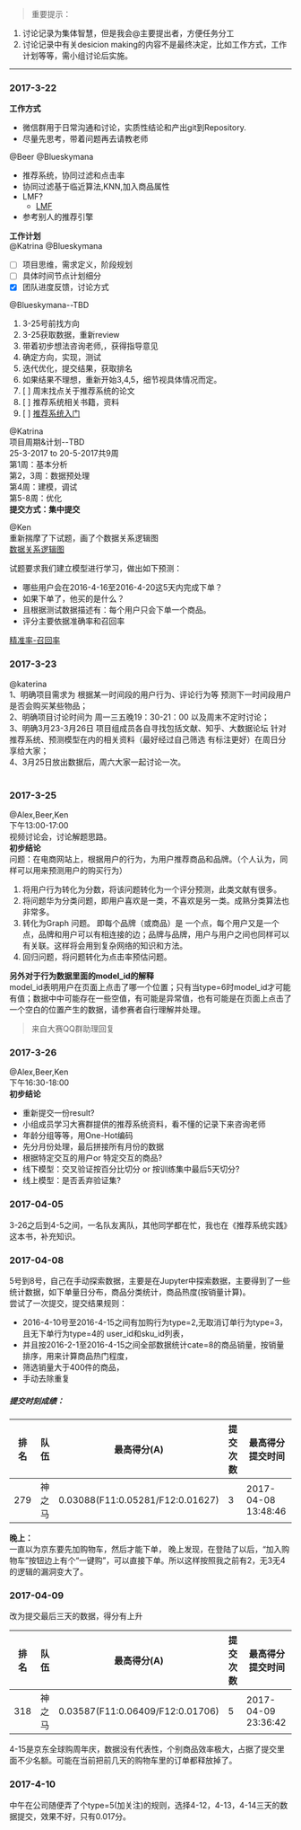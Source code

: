 > 重要提示：  
1. 讨论记录为集体智慧，但是我会@主要提出者，方便任务分工  
2. 讨论记录中有关desicion making的内容不是最终决定，比如工作方式，工作计划等等，需小组讨论后实施。  
---

### 2017-3-22  
**工作方式**  
- 微信群用于日常沟通和讨论，实质性结论和产出git到Repository.  
- 尽量先思考，带着问题再去请教老师  

@Beer @Blueskymana  
- 推荐系统，协同过滤和点击率  
- 协同过滤基于临近算法,KNN,加入商品属性   
- LMF?  
  - [LMF](http://m.2cto.com/kf/201607/529672.html)  
- 参考别人的推荐引擎  

**工作计划**      
@Katrina  @Blueskymana  
- [ ] 项目思维，需求定义，阶段规划  
- [ ] 具体时间节点计划细分  
- [x] 团队进度反馈，讨论方式  

@Blueskymana--TBD  
1. 3-25号前找方向   
2. 3-25获取数据，重新review   
3. 带着初步想法咨询老师,，获得指导意见   
4. 确定方向，实现，测试   
5. 迭代优化，提交结果，获取排名    
6. 如果结果不理想，重新开始3,4,5，细节视具体情况而定。  
7. [ ] 周末找点关于推荐系统的论文
8. [ ] 推荐系统相关书籍，资料
9. [ ] [推荐系统入门](http://www.cnblogs.com/v-July-v/archive/2012/01/07/2316405.html)  

@Katrina     
项目周期&计划--TBD  
25-3-2017 to 20-5-2017共9周     
第1周：基本分析  
第2，3周：数据预处理   
第4周：建模，调试  
第5-8周：优化  
**提交方式：集中提交**

@Ken  
重新揣摩了下试题，画了个数据关系逻辑图<br>
[数据关系逻辑图](https://github.com/a-panda-rar/HPU-PIP/blob/master/Resources/%E6%95%B0%E6%8D%AE%E9%9B%86%E5%85%B3%E7%B3%BB%E5%9B%BE.png)<br>

试题要求我们建立模型进行学习，做出如下预测：<br>
- 哪些用户会在2016-4-16至2016-4-20这5天内完成下单？<br>
- 如果下单了，他买的是什么？<br>
- 且根据测试数据描述有：每个用户只会下单一个商品。<br>
- 评分主要依据准确率和召回率<br>

[精准率-召回率](https://www.zhihu.com/question/19645541)<br>

### 2017-3-23
@katerina</br>
1、明确项目需求为 根据某一时间段的用户行为、评论行为等 预测下一时间段用户是否会购买某些物品；</br>
2、明确项目讨论时间为 周一三五晚19：30-21：00 以及周末不定时讨论；</br>
3、明确3月23-3月26日 项目组成员各自寻找包括文献、知乎、大数据论坛 针对推荐系统、预测模型在内的相关资料（最好经过自己筛选 有标注更好）在周日分享给大家；</br>
4、3月25日放出数据后，周六大家一起讨论一次。</br>
</br>

### 2017-3-25<br>
@Alex,Beer,Ken<br>
下午13:00-17:00<br>
视频讨论会，讨论解题思路。<br>
**初步结论**<br>
问题：在电商网站上，根据用户的行为，为用户推荐商品和品牌。（个人认为，同样可以用来预测用户的购买行为）<br>

1. 将用户行为转化为分数，将该问题转化为一个评分预测，此类文献有很多。
2. 将问题华为分类问题，即用户喜欢是一类，不喜欢是另一类。成熟分类算法也非常多。
3. 转化为Graph 问题。 即每个品牌（或商品）是 一个点，每个用户又是一个点，品牌和用户可以有相连接的边；品牌与品牌，用户与用户之间也同样可以有关联。这样将会用到复杂网络的知识和方法。
4. 回归问题，将问题转化为点击率预估问题。

**另外对于行为数据里面的model_id的解释**<br>
model_id表明用户在页面上点击了哪一个位置；只有当type=6时model_id才可能有值；数据中中可能存在一些空值，有可能是异常值，也有可能是在页面上点击了一个空白的位置产生的数据，请参赛者自行理解并处理。<br>
> 来自大赛QQ群助理回复<br>

### 2017-3-26<br>
@Alex,Beer,Ken<br>
下午16:30-18:00<br>
**初步结论**<br>
- 重新提交一份result?<br>
- 小组成员学习大赛群提供的推荐系统资料，看不懂的记录下来咨询老师<br>
- 年龄分组等等，用One-Hot编码<br>
- 先分月份处理，最后拼接所有月份的数据<br>
- 根据特定交互的用户or 特定交互的商品?<br>
- 线下模型：交叉验证按百分比切分 or 按训练集中最后5天切分?  
- 线上模型：是否丢弃验证集?

### 2017-04-05<br>
3-26之后到4-5之间，一名队友离队，其他同学都在忙，我也在《推荐系统实践》这本书，补充知识。<br>
### 2017-04-08<br>
5号到8号，自己在手动探索数据，主要是在Jupyter中探索数据，主要得到了一些统计数据，如下单量日分布，商品分类统计，商品热度(按销量计算)。<br>
尝试了一次提交，提交结果规则：
- 2016-4-10号至2016-4-15之间有加购行为type=2,无取消订单行为type=3，且无下单行为type=4的 user_id和sku_id列表，
- 并且按2016-2-1至2016-4-15之间全部数据统计cate=8的商品销量，按销量排序，用来计算商品热门程度，
- 筛选销量大于400件的商品，
- 手动去除重复
##### 提交时刻成绩：<br>
排名|队伍|最高得分(A)|提交次数|最高得分提交时间|
-|-|-|-|-|
279|神之马|0.03088(F11:0.05281/F12:0.01627)|3|2017-04-08 13:48:46

**晚上：**<br>
一直以为京东要先加购物车，然后才能下单， 晚上发现，在登陆了以后，“加入购物车”按钮边上有个“一键购”，可以直接下单。所以这样按照我之前有2，无3无4的逻辑的漏洞变大了。
### 2017-04-09<br>
改为提交最后三天的数据，得分有上升<br>

排名|队伍|最高得分(A)|提交次数|最高得分提交时间|
-|-|-|-|-|
318|神之马|0.03587(F11:0.06409/F12:0.01706)|5|2017-04-09 23:36:42

4-15是京东全球购周年庆，数据没有代表性，个别商品效率极大，占据了提交里面不少名额。可能在当前把前几天的购物车里的订单都释放掉了。

### 2017-4-10
中午在公司随便弄了个type=5(加关注)的规则，选择4-12，4-13，4-14三天的数据提交，效果不好，只有0.017分。


